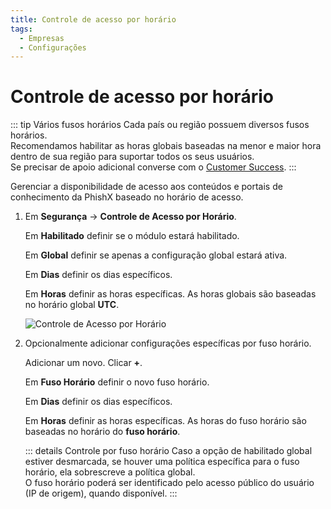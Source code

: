 ```yaml
---
title: Controle de acesso por horário
tags:
  - Empresas
  - Configurações
---
```


# Controle de acesso por horário

::: tip Vários fusos horários
Cada país ou região possuem diversos fusos horários.<br>
Recomendamos habilitar as horas globais baseadas na menor e maior hora dentro de sua região para suportar todos os seus usuários.<br>
Se precisar de apoio adicional converse com o [Customer Success](mailto:cs@phishx.io).
:::

Gerenciar a disponibilidade de acesso aos conteúdos e portais de conhecimento da PhishX baseado no horário de acesso.

1. Em **Segurança** -> **Controle de Acesso por Horário**.

   Em **Habilitado** definir se o módulo estará habilitado.

   Em **Global** definir se apenas a configuração global estará ativa.

   Em **Dias** definir os dias específicos.

   Em **Horas** definir as horas específicas. As horas globais são baseadas no horário global **UTC**.

   ![Controle de Acesso por Horário](https://cdn.phishx.io/phishx-docs/images/phishx_companies_hours_01.webp)

2. Opcionalmente adicionar configurações específicas por fuso horário.

   Adicionar um novo. Clicar **+**.

   Em **Fuso Horário** definir o novo fuso horário.

   Em **Dias** definir os dias específicos.

   Em **Horas** definir as horas específicas. As horas do fuso horário são baseadas no horário do **fuso horário**.

   ::: details Controle por fuso horário
   Caso a opção de habilitado global estiver desmarcada, se houver uma política específica para o fuso horário, ela sobrescreve a política global.<br>
   O fuso horário poderá ser identificado pelo acesso público do usuário (IP de origem), quando disponível.
   :::
